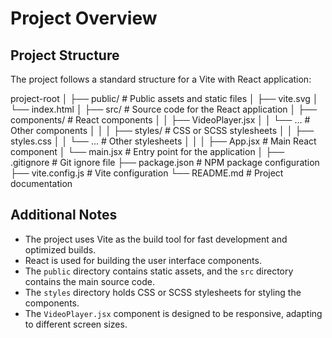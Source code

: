 # Project Overview

## Project Structure

The project follows a standard structure for a Vite with React application:

project-root
│
├── public/ # Public assets and static files
│ ├── vite.svg
│ └── index.html
│
├── src/ # Source code for the React application
│ ├── components/ # React components
│ │ ├── VideoPlayer.jsx
│ │ └── ... # Other components
│ │
│ ├── styles/ # CSS or SCSS stylesheets
│ │ ├── styles.css
│ │ └── ... # Other stylesheets
│ │
│ ├── App.jsx # Main React component
│ └── main.jsx # Entry point for the application
│
├── .gitignore # Git ignore file
├── package.json # NPM package configuration
├── vite.config.js # Vite configuration
└── README.md # Project documentation


## Additional Notes

- The project uses Vite as the build tool for fast development and optimized builds.
- React is used for building the user interface components.
- The `public` directory contains static assets, and the `src` directory contains the main source code.
- The `styles` directory holds CSS or SCSS stylesheets for styling the components.
- The `VideoPlayer.jsx` component is designed to be responsive, adapting to different screen sizes.

